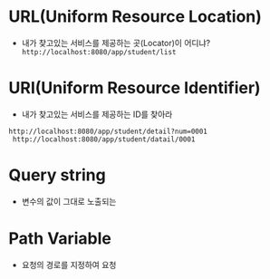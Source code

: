 # URL(Uniform Resource Location)
* 내가 찾고있는 서비스를 제공하는 곳(Locator)이 어디냐?
``` http://localhost:8080/app/student/list```


# URI(Uniform Resource Identifier)
* 내가 찾고있는 서비스를 제공하는 ID를 찾아라
```
http://localhost:8080/app/student/detail?num=0001
 http://localhost:8080/app/student/datail/0001
 ```
# Query string
* 변수의 값이 그대로 노출되는 
# Path Variable
* 요청의 경로를 지정하여 요청
